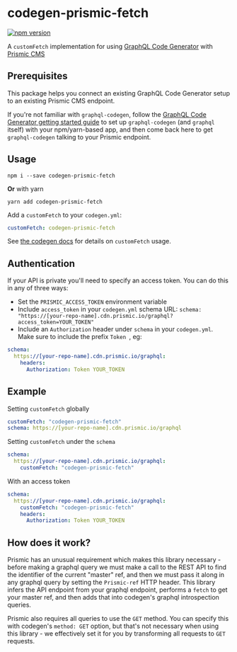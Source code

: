 # codegen-prismic-fetch

[![npm version](https://badge.fury.io/js/codegen-prismic-fetch.svg)](https://badge.fury.io/js/codegen-prismic-fetch)

A `customFetch` implementation for using [GraphQL Code Generator](https://graphql-code-generator.com/) with [Prismic CMS](https://prismic.io)

## Prerequisites

This package helps you connect an existing GraphQL Code Generator setup to an existing Prismic CMS endpoint. 

If you're not familiar with `graphql-codegen`, follow the [GraphQL Code Generator getting started guide](https://www.graphql-code-generator.com/docs/getting-started/installation) to set up `graphql-codegen` (and `graphql` itself) with your npm/yarn-based app, and then come back here to get `graphql-codegen` talking to your Prismic endpoint.

## Usage

```shell
npm i --save codegen-prismic-fetch
```

**Or** with yarn

```shell
yarn add codegen-prismic-fetch
```

Add a `customFetch` to your `codegen.yml`:

```yaml
customFetch: codegen-prismic-fetch
```

See [the codegen docs](https://graphql-code-generator.com/docs/getting-started/schema-field/#customfetch) for details
on `customFetch` usage.

## Authentication

If your API is private you'll need to specify an access token. You can do this in any of three ways:

- Set the `PRISMIC_ACCESS_TOKEN` environment variable
- Include `access_token` in your `codegen.yml` schema URL: `schema: "https://[your-repo-name].cdn.prismic.io/graphql?access_token=YOUR_TOKEN"`
- Include an `Authorization` header under `schema` in your `codegen.yml`. Make sure to include the prefix `Token `, eg:

```yaml
schema:
  https://[your-repo-name].cdn.prismic.io/graphql:
    headers:
      Authorization: Token YOUR_TOKEN
```

## Example

Setting `customFetch` globally

```yaml
customFetch: "codegen-prismic-fetch"
schema: https://[your-repo-name].cdn.prismic.io/graphql
```

Setting `customFetch` under the `schema`

```yaml
schema:
  https://[your-repo-name].cdn.prismic.io/graphql:
    customFetch: "codegen-prismic-fetch"
```

With an access token

```yaml
schema:
  https://[your-repo-name].cdn.prismic.io/graphql:
    customFetch: "codegen-prismic-fetch"
    headers:
      Authorization: Token YOUR_TOKEN
```

## How does it work?

Prismic has an unusual requirement which makes this library necessary - before making a graphql query we must make a call to
the REST API to find the identifier of the current "master" ref, and then we must pass it along in any graphql query
by setting the `Prismic-ref` HTTP header. This library infers the API endpoint from your graphql endpoint, performs a
`fetch` to get your master ref, and then adds that into codegen's graphql introspection queries.

Prismic also requires all queries to use the `GET` method. You can specify this with codegen's `method: GET` option,
but that's not necessary when using this library - we effectively set it for you by transforming all requests to `GET`
requests.
